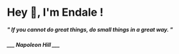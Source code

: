 <h1 title="head"> Hey 👋, I'm Endale !</h1>

**<h5><i>" If you cannot do great things, do small things in a great way. "</i></h5>**

*<b>___ Napoleon Hill ___</b>*
